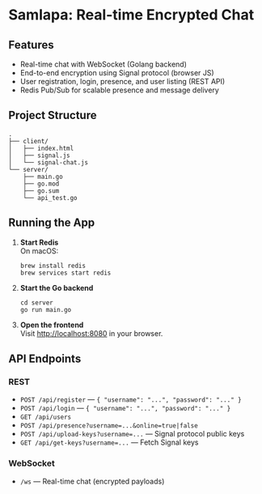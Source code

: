 # Samlapa: Real-time Encrypted Chat

## Features
- Real-time chat with WebSocket (Golang backend)
- End-to-end encryption using Signal protocol (browser JS)
- User registration, login, presence, and user listing (REST API)
- Redis Pub/Sub for scalable presence and message delivery

## Project Structure
```
.
├── client/
│   ├── index.html
│   ├── signal.js
│   └── signal-chat.js
└── server/
    ├── main.go
    ├── go.mod
    ├── go.sum
    └── api_test.go
```

## Running the App

1. **Start Redis**  
   On macOS:  
   ```
   brew install redis
   brew services start redis
   ```

2. **Start the Go backend**  
   ```
   cd server
   go run main.go
   ```

3. **Open the frontend**  
   Visit [http://localhost:8080](http://localhost:8080) in your browser.

## API Endpoints

### REST
- `POST /api/register` — `{ "username": "...", "password": "..." }`
- `POST /api/login` — `{ "username": "...", "password": "..." }`
- `GET /api/users`
- `POST /api/presence?username=...&online=true|false`
- `POST /api/upload-keys?username=...` — Signal protocol public keys
- `GET /api/get-keys?username=...` — Fetch Signal keys

### WebSocket
- `/ws` — Real-time chat (encrypted payloads)


